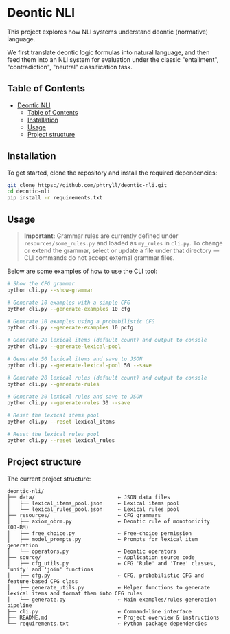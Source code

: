 # Deontic NLI

This project explores how NLI systems understand deontic (normative) language.

We first translate deontic logic formulas into natural language, and then feed them into an NLI system for evaluation under the classic "entailment", "contradiction", "neutral" classification task.

## Table of Contents

- [Deontic NLI](#deontic-nli)
  - [Table of Contents](#table-of-contents)
  - [Installation](#installation)
  - [Usage](#usage)
  - [Project structure](#project-structure)

## Installation

To get started, clone the repository and install the required dependencies:

```bash
git clone https://github.com/phtryll/deontic-nli.git
cd deontic-nli
pip install -r requirements.txt
```

## Usage

> **Important:** Grammar rules are currently defined under `resources/some_rules.py` and loaded as `my_rules` in `cli.py`. To change or extend the grammar, select or update a file under that directory — CLI commands do not accept external grammar files.

Below are some examples of how to use the CLI tool:

```bash
# Show the CFG grammar
python cli.py --show-grammar

# Generate 10 examples with a simple CFG
python cli.py --generate-examples 10 cfg

# Generate 10 examples using a probabilistic CFG
python cli.py --generate-examples 10 pcfg

# Generate 20 lexical items (default count) and output to console
python cli.py --generate-lexical-pool

# Generate 50 lexical items and save to JSON
python cli.py --generate-lexical-pool 50 --save

# Generate 20 lexical rules (default count) and output to console
python cli.py --generate-rules

# Generate 30 lexical rules and save to JSON
python cli.py --generate-rules 30 --save

# Reset the lexical items pool
python cli.py --reset lexical_items

# Reset the lexical rules pool
python cli.py --reset lexical_rules
```

## Project structure

The current project structure:

```plaintext
deontic-nli/
├── data/                           ← JSON data files  
│   ├── lexical_items_pool.json     ← Lexical items pool  
│   └── lexical_rules_pool.json     ← Lexical rules pool  
├── resources/                      ← CFG grammars  
│   ├── axiom_obrm.py               ← Deontic rule of monotonicity (OB-RM)  
│   ├── free_choice.py              ← Free‐choice permission  
│   ├── model_prompts.py            ← Prompts for lexical item generation  
│   └── operators.py                ← Deontic operators  
├── source/                         ← Application source code  
│   ├── cfg_utils.py                ← CFG 'Rule' and 'Tree' classes, 'unify' and 'join' functions 
│   ├── cfg.py                      ← CFG, probabilistic CFG and feature-based CFG class  
│   ├── generate_utils.py           ← Helper functions to generate lexical items and format them into CFG rules  
│   └── generate.py                 ← Main examples/rules generation pipeline  
├── cli.py                          ← Command-line interface  
├── README.md                       ← Project overview & instructions  
└── requirements.txt                ← Python package dependencies  
```
